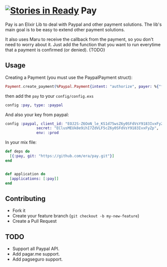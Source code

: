[![Stories in Ready](https://badge.waffle.io/era/pay.png?label=ready&title=Ready)](https://waffle.io/era/pay)
Pay
===

Pay is an Elixir Lib to deal with Paypal and other payment solutions. The lib's main goal is to be easy to extend other payment solutions.

It also uses Maru to receive the callback from the payment, so you don't need to worry about it. Just add the function that you want to run everytime that a payment is confirmed (or denied). {TODO}

Usage
-------

Creating a Payment (you must use the PaypalPayment struct):

```elixir
Payment.create_payment(%Paypal.Payment{intent: "authorize", payer: %{"funding_instruments" => [%{"credit_card" => %{"billing_address" => %{"city" => "Saratoga", "country_code" => "US", "line1" => "111 First Street", "postal_code" => "95070", "state" => "CA"}, "cvv2" => "874", "expire_month" => 11, "expire_year" => 2018, "first_name" => "Betsy", "last_name" => "Buyer", "number" => "4417119669820331", "type" => "visa"}}], "payment_method" => "credit_card"}, transactions: [%{"amount" => %{"currency" => "USD", "details" => %{"shipping" => "0.03", "subtotal" => "7.41", "tax" => "0.03"}, "total" => "7.47"}, "description" => "This is the payment transaction description."}]})

```

then add the `pay` to your `config/config.exs`
```elixir
config :pay, type: :paypal
```
And also your key from paypal:
```elixir
config :paypal, client_id: "EOJ2S-Z6OoN_le_KS1d75wsZ6y0SFdVsY9183IvxFyZp",
              secret: "EClusMEUk8e9ihI7ZdVLF5cZ6y0SFdVsY9183IvxFyZp",
              env: :prod
```

In your mix file:

```elixir
def deps do
  [{:pay, git: "https://github.com/era/pay.git"}]
end


def application do
  [applications: [:pay]]
end
```


Contributing
------------

  * Fork it
  * Create your feature branch (`git checkout -b my-new-feature`)
  * Create a Pull Request

TODO
---
* Support all Paypal API.
* Add pagar.me support.
* Add pagseguro support.

